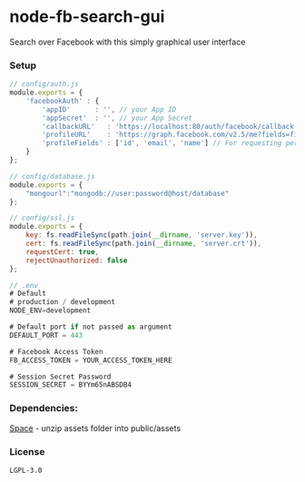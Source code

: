 # node-fb-search-gui
Search over Facebook with this simply graphical user interface

### Setup
```js
// config/auth.js
module.exports = {
    'facebookAuth' : {
        'appID'      : '', // your App ID
        'appSecret'  : '', // your App Secret
        'callbackURL'   : 'https://localhost:80/auth/facebook/callback',
        'profileURL'    : 'https://graph.facebook.com/v2.5/me?fields=first_name,last_name,email',
        'profileFields' : ['id', 'email', 'name'] // For requesting permissions from Facebook API
    }
};

// config/database.js
module.exports = {
    "mongourl":"mongodb://user:password@host/database"
};

// config/ssl.js
module.exports = {
    key: fs.readFileSync(path.join(__dirname, 'server.key')),
    cert: fs.readFileSync(path.join(__dirname, 'server.crt')),
    requestCert: true,
    rejectUnauthorized: false
};

// .env
# Default
# production / development
NODE_ENV=development

# Default port if not passed as argument
DEFAULT_PORT = 443

# Facebook Access Token
FB_ACCESS_TOKEN = YOUR_ACCESS_TOKEN_HERE

# Session Secret Password
SESSION_SECRET = BYYm65nABSDB4
```

### Dependencies:
[Space](https://elements.envato.com/space-responsive-admin-dashboard-template-A9REUB) - unzip assets folder into public/assets


### License
```
LGPL-3.0
```
